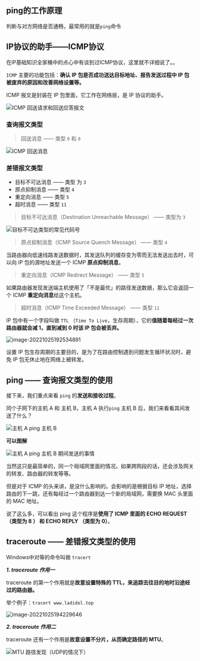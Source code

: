 ## ping的工作原理

判断与对方网络是否通畅，最常用的就是`ping`命令



## IP协议的助手——ICMP协议

在IP基础知识全家桶中的点心中有谈到过ICMP协议，这里就不详细说了。。

`ICMP` 主要的功能包括：**确认 IP 包是否成功送达目标地址、报告发送过程中 IP 包被废弃的原因和改善网络设置等。**

ICMP 报文是封装在 IP 包里面，它工作在网络层，是 IP 协议的助手。



![ICMP 回送请求和回送应答报文](https://figurebed-ladidol.oss-cn-chengdu.aliyuncs.com/img/202210272211657.png)











### 查询报文类型

> 回送消息 —— 类型 `0` 和 `8`



![ICMP 回送消息](https://figurebed-ladidol.oss-cn-chengdu.aliyuncs.com/img/202210272211823.png)



### 差错报文类型

- 目标不可达消息 —— 类型 为 `3`
- 原点抑制消息 —— 类型 `4`
- 重定向消息 —— 类型 `5`
- 超时消息 —— 类型 `11`



> 目标不可达消息（Destination Unreachable Message） —— 类型为 `3`

![目标不可达类型的常见代码号](https://figurebed-ladidol.oss-cn-chengdu.aliyuncs.com/img/9.jpg)



> 原点抑制消息（ICMP Source Quench Message） —— 类型 `4`

当路由器向低速线路发送数据时，其发送队列的缓存变为零而无法发送出去时，可以向 IP 包的源地址发送一个 ICMP **原点抑制消息**。

> 重定向消息（ICMP Redirect Message） —— 类型 `5`

如果路由器发现发送端主机使用了「不是最优」的路径发送数据，那么它会返回一个 ICMP **重定向消息**给这个主机。

> 超时消息（ICMP Time Exceeded Message） —— 类型 `11`

IP 包中有一个字段叫做 `TTL` （`Time To Live`，生存周期），它的**值随着每经过一次路由器就会减 1，直到减到 0 时该 IP 包会被丢弃。**

![image-20221025192534891](https://figurebed-ladidol.oss-cn-chengdu.aliyuncs.com/img/image-20221025192534891.png)

设置 IP 包生存周期的主要目的，是为了在路由控制遇到问题发生循环状况时，避免 IP 包无休止地在网络上被转发。

## ping —— 查询报文类型的使用

接下来，我们重点来看 `ping` 的**发送和接收过程**。

同个子网下的主机 A 和 主机 B，主机 A 执行`ping` 主机 B 后，我们来看看其间发送了什么？

![主机 A ping 主机 B](https://figurebed-ladidol.oss-cn-chengdu.aliyuncs.com/img/12.jpg)

**可以图解**

![主机 A ping 主机 B 期间发送的事情](https://figurebed-ladidol.oss-cn-chengdu.aliyuncs.com/img/17.png)



当然这只是最简单的，同一个局域网里面的情况。如果跨网段的话，还会涉及网关的转发、路由器的转发等等。

但是对于 ICMP 的头来讲，是没什么影响的。会影响的是根据目标 IP 地址，选择路由的下一跳，还有每经过一个路由器到达一个新的局域网，需要换 MAC 头里面的 MAC 地址。

说了这么多，可以看出 ping 这个程序是**使用了 ICMP 里面的 ECHO REQUEST（类型为 8 ） 和 ECHO REPLY （类型为 0）**。



##  traceroute —— 差错报文类型的使用

Windows中对等的命令叫做 `tracert`



***1. traceroute 作用一***

traceroute 的第一个作用就是**故意设置特殊的 TTL，来追踪去往目的地时沿途经过的路由器。**

举个例子：`tracert www.ladidol.top`

![image-20221025194229646](https://figurebed-ladidol.oss-cn-chengdu.aliyuncs.com/img/image-20221025194229646.png)

***2. traceroute 作用二***

traceroute 还有一个作用是**故意设置不分片，从而确定路径的 MTU**。

![MTU 路径发现（UDP的情况下）](https://figurebed-ladidol.oss-cn-chengdu.aliyuncs.com/img/18.jpg)







